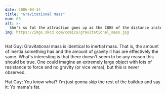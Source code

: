 ```yaml
---
date: 2006-04-14
title: "Gravitational Mass"
num: 89
alt: >-
  She's so fat the attraction goes up as the CUBE of the distance instead of the square
img: https://imgs.xkcd.com/comics/gravitational_mass.jpg
---
```

Hat Guy: Gravitational mass is identical to inertial mass. That is, the amount of inertia something has and the amount of gravity it has are effectively the same. What's interesting is that there doesn't seem to be any reason this should be true. One could imagine an extremely large object with lots of resistance to force and no gravity (or vice versa), but this is never observed.

Hat Guy: You know what? I'm just gonna skip the rest of the buildup and say it: Yo mama's fat.

